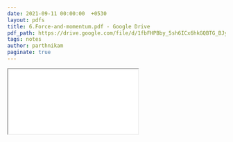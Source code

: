 ```yaml
---
date: 2021-09-11 00:00:00  +0530
layout: pdfs
title: 6.Force-and-momentum.pdf - Google Drive
pdf_path: https://drive.google.com/file/d/1fbFHPBby_5sh6ICx6hkGQBTG_BJyn7rB/preview?usp=sharing
tags: notes
author: parthnikam
paginate: true
---
```


<iframe class="embed-pdf" src="{{ page.pdf_path }}#toolbar=0" seamless="seamless" scrolling="no" style="overflow:hidden"></iframe>

